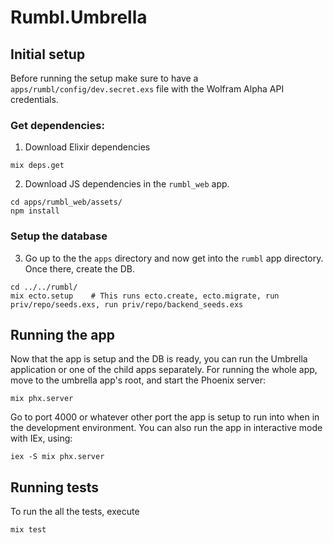 # Rumbl.Umbrella

## Initial setup
Before running the setup make sure to have a `apps/rumbl/config/dev.secret.exs` file with the Wolfram Alpha API
credentials.

### Get dependencies:
1. Download Elixir dependencies
```
mix deps.get
```
2. Download JS dependencies in the `rumbl_web` app.
```
cd apps/rumbl_web/assets/
npm install
```

### Setup the database
3. Go up to the the `apps` directory and now get into the `rumbl` app directory. Once there, create the DB.
```
cd ../../rumbl/
mix ecto.setup    # This runs ecto.create, ecto.migrate, run priv/repo/seeds.exs, run priv/repo/backend_seeds.exs
```


## Running the app
Now that the app is setup and the DB is ready, you can run the Umbrella application or one of the child apps separately.
For running the whole app, move to the umbrella app's root, and start the Phoenix server:
```
mix phx.server
```
Go to port 4000 or whatever other port the app is setup to run into when in the development environment.
You can also run the app in interactive mode with IEx, using:
```
iex -S mix phx.server
```


## Running tests
To run the all the tests, execute
```
mix test
```